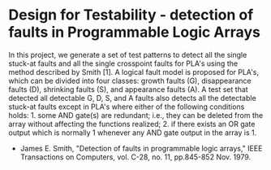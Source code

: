 Design for Testability - detection of faults in Programmable Logic Arrays
====
In this project, we generate a set of test patterns to detect all the single stuck-at faults and all the single crosspoint faults for PLA's using the method described by Smith [1]. A logical fault model is proposed for PLA's, which can be divided into four classes: growth faults (G), disappearance faults (D), shrinking faults (S), and appearance faults (A). A test set that detected all detectable G, D, S, and A faults also detects all the detectable stuck-at faults except in PLA's where either of the following conditions holds: 1. some AND gate(s) are redundant; i.e., they can be deleted from the array without affecting the functions realized; 2. if there exists an OR gate output which is normally 1 whenever any AND gate output in the array is 1.

- James E. Smith, "Detection of faults in programmable logic arrays," IEEE Transactions on Computers, vol. C-28, no. 11, pp.845-852 Nov. 1979.

